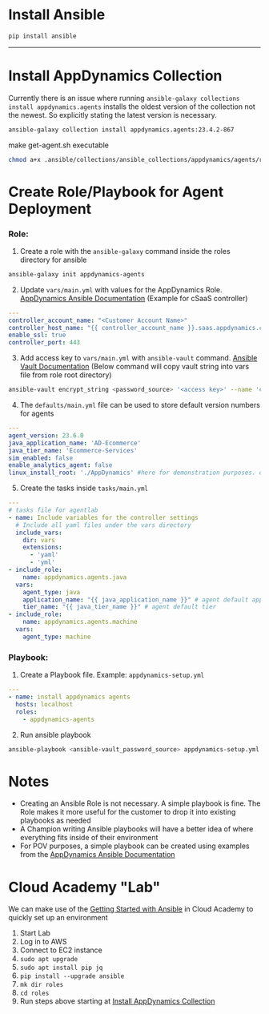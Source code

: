 # Install Ansible

```sh
pip install ansible
```
-------------------
# Install AppDynamics Collection
Currently there is an issue where running `ansible-galaxy collections install appdynamics.agents` installs the oldest version of the collection not the newest. So explicitly stating the latest version is necessary. 
```sh
ansible-galaxy collection install appdynamics.agents:23.4.2-867
```
make get-agent.sh executable
```sh
chmod a+x .ansible/collections/ansible_collections/appdynamics/agents/roles/common/files/get-agent.sh
```
# Create Role/Playbook for Agent Deployment
### Role:
1) Create a role with the `ansible-galaxy` command inside the roles directory for ansible
```sh
ansible-galaxy init appdynamics-agents
```
2) Update `vars/main.yml` with values for the AppDynamics Role. [AppDynamics Ansible Documentation](https://docs.appdynamics.com/appd/23.x/latest/en/application-monitoring/install-app-server-agents/agent-management/standalone-host-platforms/ansible) (Example for cSaaS controller)
```yml
---
controller_account_name: "<Customer Account Name>"
controller_host_name: "{{ controller_account_name }}.saas.appdynamics.com"
enable_ssl: true
controller_port: 443
```
3) Add access key to `vars/main.yml` with `ansible-vault` command. [Ansible Vault Documentation](https://docs.ansible.com/ansible/latest/vault_guide/vault_encrypting_content.html#creating-encrypted-variables) (Below command will copy vault string into vars file from role root directory)
```sh
ansible-vault encrypt_string <password_source> '<access key>' --name 'controller_account_access_key' >> vars/main.yml
```
4) The `defaults/main.yml` file can be used to store default version numbers for agents
```yml
---
agent_version: 23.6.0
java_application_name: 'AD-Ecommerce'
java_tier_name: 'Ecommerce-Services'
sim_enabled: false
enable_analytics_agent: false
linux_install_root: './AppDynamics' #here for demonstration purposes. defualt root is /opt/appdynamics
```
5) Create the tasks inside `tasks/main.yml`
```yml
---
# tasks file for agentlab
- name: Include variables for the controller settings
  # Include all yaml files under the vars directory
  include_vars:
    dir: vars
    extensions:
      - 'yaml'
      - 'yml'
- include_role:
    name: appdynamics.agents.java
  vars:
    agent_type: java
    application_name: "{{ java_application_name }}" # agent default application
    tier_name: "{{ java_tier_name }}" # agent default tier
- include_role:
    name: appdynamics.agents.machine
  vars:
    agent_type: machine
```
### Playbook:
1) Create a Playbook file. Example: `appdynamics-setup.yml`
```yml
---
- name: install appdynamics agents
  hosts: localhost
  roles:
    - appdynamics-agents
```
2) Run ansible playbook
```sh
ansible-playbook <ansible-vault_password_source> appdynamics-setup.yml 
```
# Notes
- Creating an Ansible Role is not necessary. A simple playbook is fine. The Role makes it more useful for the customer to drop it into existing playbooks as needed
- A Champion writing Ansible playbooks will have a better idea of where everything fits inside of their environment
- For POV purposes, a simple playbook can be created using examples from the [AppDynamics Ansible Documentation](https://docs.appdynamics.com/appd/23.x/latest/en/application-monitoring/install-app-server-agents/agent-management/standalone-host-platforms/ansible)

# Cloud Academy "Lab"
We can make use of the [Getting Started with Ansible](https://cloudacademy.com/lab/getting-started-ansible/) in Cloud Academy to quickly set up an environment
1) Start Lab
2) Log in to AWS
3) Connect to EC2 instance
4) `sudo apt upgrade`
5) `sudo apt install pip jq`
6) `pip install --upgrade ansible`
7) `mk dir roles`
8) `cd roles`
9)  Run steps above starting at [Install AppDynamics Collection](#install-appdynamics-collection)